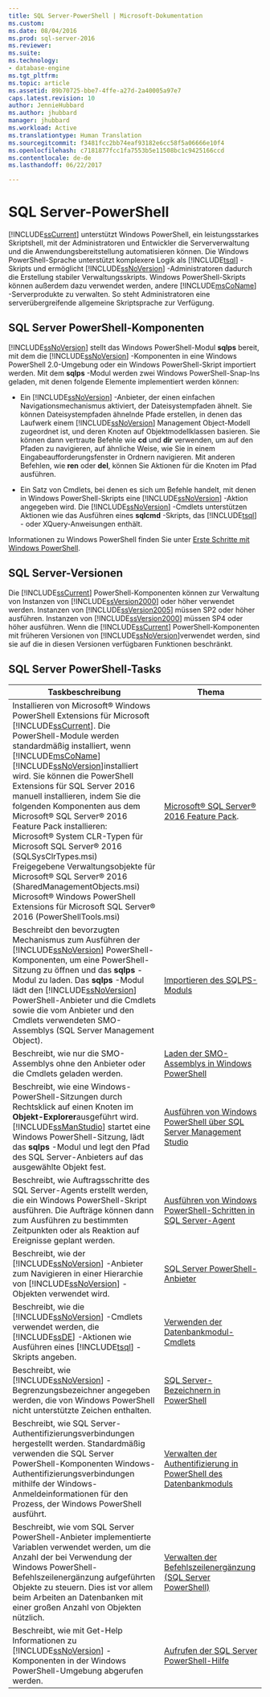```yaml
---
title: SQL Server-PowerShell | Microsoft-Dokumentation
ms.custom: 
ms.date: 08/04/2016
ms.prod: sql-server-2016
ms.reviewer: 
ms.suite: 
ms.technology:
- database-engine
ms.tgt_pltfrm: 
ms.topic: article
ms.assetid: 89b70725-bbe7-4ffe-a27d-2a40005a97e7
caps.latest.revision: 10
author: JennieHubbard
ms.author: jhubbard
manager: jhubbard
ms.workload: Active
ms.translationtype: Human Translation
ms.sourcegitcommit: f3481fcc2bb74eaf93182e6cc58f5a06666e10f4
ms.openlocfilehash: c7181877fcc1fa7553b5e11508bc1c9425166ccd
ms.contentlocale: de-de
ms.lasthandoff: 06/22/2017

---
```

# <a name="sql-server-powershell"></a>SQL Server-PowerShell
  [!INCLUDE[ssCurrent](../../includes/sscurrent-md.md)] unterstützt Windows PowerShell, ein leistungsstarkes Skriptshell, mit der Administratoren und Entwickler die Serververwaltung und die Anwendungsbereitstellung automatisieren können. Die Windows PowerShell-Sprache unterstützt komplexere Logik als [!INCLUDE[tsql](../../includes/tsql-md.md)] -Skripts und ermöglicht [!INCLUDE[ssNoVersion](../../includes/ssnoversion-md.md)] -Administratoren dadurch die Erstellung stabiler Verwaltungsskripts. Windows PowerShell-Skripts können außerdem dazu verwendet werden, andere [!INCLUDE[msCoName](../../includes/msconame-md.md)] -Serverprodukte zu verwalten. So steht Administratoren eine serverübergreifende allgemeine Skriptsprache zur Verfügung.  
  
## <a name="sql-server-powershell-components"></a>SQL Server PowerShell-Komponenten  
 [!INCLUDE[ssNoVersion](../../includes/ssnoversion-md.md)] stellt das Windows PowerShell-Modul **sqlps** bereit, mit dem die [!INCLUDE[ssNoVersion](../../includes/ssnoversion-md.md)] -Komponenten in eine Windows PowerShell 2.0-Umgebung oder ein Windows PowerShell-Skript importiert werden. Mit dem **sqlps** -Modul werden zwei Windows PowerShell-Snap-Ins geladen, mit denen folgende Elemente implementiert werden können:  
  
-   Ein [!INCLUDE[ssNoVersion](../../includes/ssnoversion-md.md)] -Anbieter, der einen einfachen Navigationsmechanismus aktiviert, der Dateisystempfaden ähnelt. Sie können Dateisystempfaden ähnelnde Pfade erstellen, in denen das Laufwerk einem [!INCLUDE[ssNoVersion](../../includes/ssnoversion-md.md)] Management Object-Modell zugeordnet ist, und deren Knoten auf Objektmodellklassen basieren. Sie können dann vertraute Befehle wie **cd** und **dir** verwenden, um auf den Pfaden zu navigieren, auf ähnliche Weise, wie Sie in einem Eingabeaufforderungsfenster in Ordnern navigieren. Mit anderen Befehlen, wie **ren** oder **del**, können Sie Aktionen für die Knoten im Pfad ausführen.  
  
-   Ein Satz von Cmdlets, bei denen es sich um Befehle handelt, mit denen in Windows PowerShell-Skripts eine [!INCLUDE[ssNoVersion](../../includes/ssnoversion-md.md)] -Aktion angegeben wird. Die [!INCLUDE[ssNoVersion](../../includes/ssnoversion-md.md)] -Cmdlets unterstützen Aktionen wie das Ausführen eines **sqlcmd** -Skripts, das [!INCLUDE[tsql](../../includes/tsql-md.md)] - oder XQuery-Anweisungen enthält.  
  
 Informationen zu Windows PowerShell finden Sie unter [Erste Schritte mit Windows PowerShell](https://msdn.microsoft.com/powershell/scripting/getting-started/getting-started-with-windows-powershell).  
  
## <a name="sql-server-versions"></a>SQL Server-Versionen  
 Die [!INCLUDE[ssCurrent](../../includes/sscurrent-md.md)] PowerShell-Komponenten können zur Verwaltung von Instanzen von [!INCLUDE[ssVersion2000](../../includes/ssversion2000-md.md)] oder höher verwendet werden. Instanzen von [!INCLUDE[ssVersion2005](../../includes/ssversion2005-md.md)] müssen SP2 oder höher ausführen. Instanzen von [!INCLUDE[ssVersion2000](../../includes/ssversion2000-md.md)] müssen SP4 oder höher ausführen. Wenn die [!INCLUDE[ssCurrent](../../includes/sscurrent-md.md)] PowerShell-Komponenten mit früheren Versionen von [!INCLUDE[ssNoVersion](../../includes/ssnoversion-md.md)]verwendet werden, sind sie auf die in diesen Versionen verfügbaren Funktionen beschränkt.  
     
## <a name="sql-server-powershell-tasks"></a>SQL Server PowerShell-Tasks  
  
|Taskbeschreibung|Thema|  
|----------------------|-----------| 
|Installieren von Microsoft® Windows PowerShell Extensions für Microsoft [!INCLUDE[ssCurrent](../../includes/sscurrent-md.md)].  Die PowerShell-Module werden standardmäßig installiert, wenn [!INCLUDE[msCoName](../../includes/msconame-md.md)] [!INCLUDE[ssNoVersion](../../includes/ssnoversion-md.md)]installiert wird.  Sie können die PowerShell Extensions für SQL Server 2016 manuell installieren, indem Sie die folgenden Komponenten aus dem Microsoft® SQL Server® 2016 Feature Pack installieren:<br/>     Microsoft® System CLR-Typen für Microsoft SQL Server® 2016 (SQLSysClrTypes.msi)<br/>Freigegebene Verwaltungsobjekte für Microsoft® SQL Server® 2016 (SharedManagementObjects.msi)<br/> Microsoft® Windows PowerShell Extensions für Microsoft SQL Server® 2016 (PowerShellTools.msi)|[Microsoft® SQL Server® 2016 Feature Pack](https://www.microsoft.com/en-us/download/details.aspx?id=52676).   | 
|Beschreibt den bevorzugten Mechanismus zum Ausführen der [!INCLUDE[ssNoVersion](../../includes/ssnoversion-md.md)] PowerShell-Komponenten, um eine PowerShell-Sitzung zu öffnen und das **sqlps** -Modul zu laden. Das **sqlps** -Modul lädt den [!INCLUDE[ssNoVersion](../../includes/ssnoversion-md.md)] PowerShell-Anbieter und die Cmdlets sowie die vom Anbieter und den Cmdlets verwendeten SMO-Assemblys (SQL Server Management Object).|[Importieren des SQLPS-Moduls](../../relational-databases/scripting/import-the-sqlps-module.md)|  
|Beschreibt, wie nur die SMO-Assemblys ohne den Anbieter oder die Cmdlets geladen werden.|[Laden der SMO-Assemblys in Windows PowerShell](../../relational-databases/scripting/load-the-smo-assemblies-in-windows-powershell.md)|  
|Beschreibt, wie eine Windows-PowerShell-Sitzungen durch Rechtsklick auf einen Knoten im **Objekt-Explorer**ausgeführt wird. [!INCLUDE[ssManStudio](../../includes/ssmanstudio-md.md)] startet eine Windows PowerShell-Sitzung, lädt das **sqlps** -Modul und legt den Pfad des SQL Server-Anbieters auf das ausgewählte Objekt fest.|[Ausführen von Windows PowerShell über SQL Server Management Studio](../../relational-databases/scripting/run-windows-powershell-from-sql-server-management-studio.md)|  
|Beschreibt, wie Auftragsschritte des SQL Server-Agents erstellt werden, die ein Windows PowerShell-Skript ausführen. Die Aufträge können dann zum Ausführen zu bestimmten Zeitpunkten oder als Reaktion auf Ereignisse geplant werden.|[Ausführen von Windows PowerShell-Schritten in SQL Server-Agent](../../relational-databases/scripting/run-windows-powershell-steps-in-sql-server-agent.md)|  
|Beschreibt, wie der [!INCLUDE[ssNoVersion](../../includes/ssnoversion-md.md)] -Anbieter zum Navigieren in einer Hierarchie von [!INCLUDE[ssNoVersion](../../includes/ssnoversion-md.md)] -Objekten verwendet wird.|[SQL Server PowerShell-Anbieter](../../relational-databases/scripting/sql-server-powershell-provider.md)|  
|Beschreibt, wie die [!INCLUDE[ssNoVersion](../../includes/ssnoversion-md.md)] -Cmdlets verwendet werden, die [!INCLUDE[ssDE](../../includes/ssde-md.md)] -Aktionen wie Ausführen eines [!INCLUDE[tsql](../../includes/tsql-md.md)] -Skripts angeben.|[Verwenden der Datenbankmodul-Cmdlets](../../relational-databases/scripting/use-the-database-engine-cmdlets.md)|  
|Beschreibt, wie [!INCLUDE[ssNoVersion](../../includes/ssnoversion-md.md)] -Begrenzungsbezeichner angegeben werden, die von Windows PowerShell nicht unterstützte Zeichen enthalten.|[SQL Server-Bezeichnern in PowerShell](../../relational-databases/scripting/sql-server-identifiers-in-powershell.md)|  
|Beschreibt, wie SQL Server-Authentifizierungsverbindungen hergestellt werden. Standardmäßig verwenden die SQL Server PowerShell-Komponenten Windows-Authentifizierungsverbindungen mithilfe der Windows-Anmeldeinformationen für den Prozess, der Windows PowerShell ausführt.|[Verwalten der Authentifizierung in PowerShell des Datenbankmoduls](../../relational-databases/scripting/manage-authentication-in-database-engine-powershell.md)|  
|Beschreibt, wie vom SQL Server PowerShell-Anbieter implementierte Variablen verwendet werden, um die Anzahl der bei Verwendung der Windows PowerShell-Befehlszeilenergänzung aufgeführten Objekte zu steuern. Dies ist vor allem beim Arbeiten an Datenbanken mit einer großen Anzahl von Objekten nützlich.|[Verwalten der Befehlszeilenergänzung &#40;SQL Server PowerShell&#41;](../../relational-databases/scripting/manage-tab-completion-sql-server-powershell.md)|  
|Beschreibt, wie mit Get-Help Informationen zu [!INCLUDE[ssNoVersion](../../includes/ssnoversion-md.md)] -Komponenten in der Windows PowerShell-Umgebung abgerufen werden.|[Aufrufen der SQL Server PowerShell-Hilfe](../../relational-databases/scripting/get-help-sql-server-powershell.md)|  
  
  

